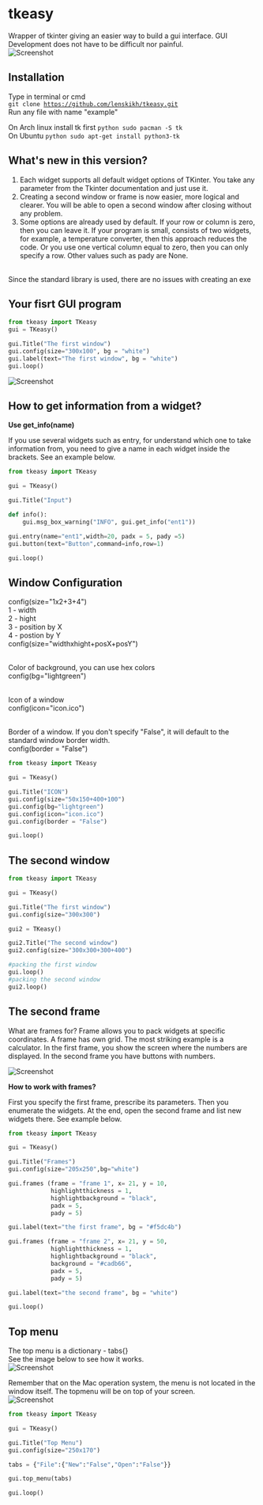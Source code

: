 # tkeasy
Wrapper of tkinter giving an easier way to build a gui interface. GUI Development does not have to be difficult nor painful.</br>
![Screenshot](/screenshots/droplist.png)

## Installation
Type in terminal or cmd</br>
<code>git clone https://github.com/lenskikh/tkeasy.git</code></br>
Run any file with name "example"

On Arch linux install tk first
    ```python
    sudo pacman -S tk
    ```
<br />
On Ubuntu
    ```python
    sudo apt-get install python3-tk 
    ```

## What's new in this version?

1. Each widget supports all default widget options of TKinter. You take any parameter from the Tkinter documentation and just use it.
2. Creating a second window or frame is now easier, more logical and clearer. You will be able to open a second window after closing without any problem.
3. Some options are already used by default. If your row or column is zero, then you can leave it. If your program is small, consists of two widgets, for example, a temperature converter, then this approach reduces the code. Or you use one vertical column equal to zero, then you can only specify a row. Other values such as pady are None. 
<br />
Since the standard library is used, there are no issues with creating an exe

## Your fisrt GUI program
```python
from tkeasy import TKeasy
gui = TKeasy()

gui.Title("The first window")
gui.config(size="300x100", bg = "white")
gui.label(text="The first window", bg = "white")
gui.loop()
```
![Screenshot](/screenshots/thefirst.png)

## How to get information from a widget? 

**Use get_info(name)**<br />

If you use several widgets such as entry, for understand which one to take information from, you need to give a name in each widget inside the brackets. See an example below.

```python
from tkeasy import TKeasy

gui = TKeasy()

gui.Title("Input")

def info():
    gui.msg_box_warning("INFO", gui.get_info("ent1"))

gui.entry(name="ent1",width=20, padx = 5, pady =5)
gui.button(text="Button",command=info,row=1)

gui.loop()
```

## Window Configuration

config(size="1x2+3+4") <br />
1 - width<br />
2 - hight <br />
3 - position by X<br />
4 - postion by  Y<br />
config(size="widthxhight+posX+posY") <br /><br />

Color of background, you can use hex colors<br />
config(bg="lightgreen")<br /><br />

Icon of a window<br />
config(icon="icon.ico")<br /><br />

Border of a window. If you don't specify "False", it will default to the standard window border width.<br />
config(border = "False")

```python
from tkeasy import TKeasy

gui = TKeasy()

gui.Title("ICON")
gui.config(size="50x150+400+100")
gui.config(bg="lightgreen")
gui.config(icon="icon.ico")
gui.config(border = "False")

gui.loop()
```

## The second window
```python
from tkeasy import TKeasy

gui = TKeasy()

gui.Title("The first window")
gui.config(size="300x300")

gui2 = TKeasy()

gui2.Title("The second window")
gui2.config(size="300x300+300+400")

#packing the first window
gui.loop()
#packing the second window
gui2.loop()
```

## The second frame

What are frames for? Frame allows you to pack widgets at specific coordinates. A frame has own grid. The most striking example is a calculator. In the first frame, you show the screen where the numbers are displayed. In the second frame you have buttons with numbers. <br />

![Screenshot](/screenshots/calc.png)<br />

**How to work with frames?**<br />

First you specify the first frame, prescribe its parameters. Then you enumerate the widgets. At the end, open the second frame and list new widgets there. See example below. <br />
```python
from tkeasy import TKeasy

gui = TKeasy()

gui.Title("Frames")
gui.config(size="205x250",bg="white")

gui.frames (frame = "frame 1", x= 21, y = 10,
            highlightthickness = 1,
            highlightbackground = "black",
            padx = 5,
            pady = 5)

gui.label(text="the first frame", bg = "#f5dc4b")

gui.frames (frame = "frame 2", x= 21, y = 50,
            highlightthickness = 1,
            highlightbackground = "black",
            background = "#cadb66",
            padx = 5,
            pady = 5)

gui.label(text="the second frame", bg = "white")

gui.loop()
```

## Top menu

The top menu is a dictionary - tabs{} <br />
See the image below to see how it works.<br />
![Screenshot](/screenshots/topmenu.jpg)<br />

Remember that on the Mac operation system, the menu is not located in the window itself. The topmenu will be on top of your screen.<br />
![Screenshot](/screenshots/menubar_mac.jpg)<br />

```python
from tkeasy import TKeasy

gui = TKeasy()

gui.Title("Top Menu")
gui.config(size="250x170")

tabs = {"File":{"New":"False","Open":"False"}}

gui.top_menu(tabs)

gui.loop()
```